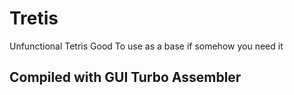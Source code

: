 # Tretis
  Unfunctional Tetris
  Good To use as a base if somehow you need it
  
## Compiled with GUI Turbo Assembler
